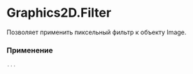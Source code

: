 Graphics2D.Filter
===================

Позволяет применить пиксельный фильтр к объекту Image.
### Применение
```js
...
```
